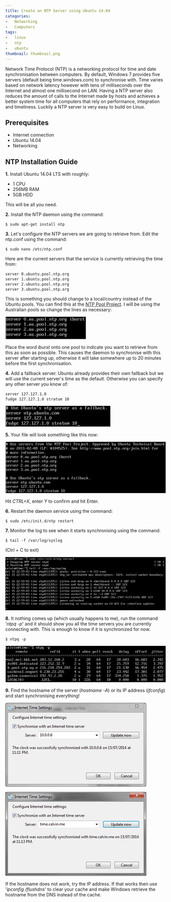 ```yaml
---
title: Create an NTP Server using Ubuntu 14.04
categories:
-   Networking
-   Computers
tags:
-   linux
-   ntp
-   ubuntu
thumbnail: thumbnail.png
---
```


Network Time Protocol (NTP) is a networking protocol for time and date synchronisation between computers. By default, Windows 7 provides five servers (default being time.windows.com) to synchronise with. Time varies based on network latency however with tens of milliseconds over the Internet and almost one millisecond on LAN. Having a NTP server also reduces the amount of calls to the Internet made by hosts and achieves a better system time for all computers that rely on performance, integration and timeliness. Luckily a NTP server is very easy to build on Linux.

<!-- more -->

## Prerequisites

*   Internet connection
*   Ubuntu 14.04
*   Networking

## NTP Installation Guide

**1.** Install Ubuntu 14.04 LTS with roughly:

*   1 CPU
*   256MB RAM
*   5GB HDD

This will be all you need.

**2.** Install the NTP daemon using the command:

```shell-session
$ sudo apt-get install ntp
```

**3.** Let's configure the NTP servers we are going to retrieve from. Edit the ntp.conf using the command:

```shell-session
$ sudo nano /etc/ntp.conf
```

Here are the current servers that the service is currently retrieving the time from:

```
server 0.ubuntu.pool.ntp.org
server 1.ubuntu.pool.ntp.org
server 2.ubuntu.pool.ntp.org
server 3.ubuntu.pool.ntp.org
```

This is something you should change to a local/country instead of the Ubuntu pools. You can find this at the [NTP Pool Project](http://www.pool.ntp.org). I will be using the Australian pools so change the lines as necessary:

[![updated servers](24.png)](24.png)

Place the word _iburst_ onto one pool to indicate you want to retrieve from this as soon as possible. This causes the daemon to synchronise with this server after starting up, otherwise it will take somewhere up to 20 minutes before the first synchronisation.

**4.** Add a fallback server. Ubuntu already provides their own fallback but we will use the current server's time as the default. Otherwise you can specify any other server you know of:

```
server 127.127.1.0
fudge 127.127.1.0 stratum 10
```

[![fallback server](35.png)](35.png)

**5.** Your file will look something like this now:

[![config](43.png)](43.png)

Hit _CTRL+X_, enter _Y_ to confirm and hit Enter.

**6.** Restart the daemon service using the command:

```shell-session
$ sudo /etc/init.d/ntp restart
```

**7.** Monitor the log to see when it starts synchronising using the command:

```shell-session
$ tail -f /var/log/syslog
```

(Ctrl + C to exit)

[![restart server](53.png)](53.png)

**8.** It nothing comes up (which usually happens to me), run the command '_ntpq -p_' and it should show you all the time servers you are currently connecting with. This is enough to know if it is synchronized for now.

```shell-session
$ ntpq -p
```

[![polling server](63.png)](63.png)

**9.** Find the hostname of the server (_hostname -A_) or its IP address (_ifconfig_) and start synchronising everything!

[![sync with ntp server](71.png)](71.png)

[![sync using FQDN](91.png)](91.png)

If the hostname does not work, try the IP address. If that works then use '_ipconfig /flushdns_' to clear your cache and make Windows retrieve the hostname from the DNS instead of the cache.
